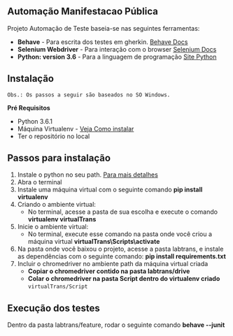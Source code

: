 ## Automação Manifestacao Pública
Projeto Automação de Teste baseia-se nas seguintes ferramentas:

* **Behave** - Para escrita dos testes em gherkin. [Behave Docs](http://pythonhosted.org/behave/)
* **Selenium Webdriver** - Para interação com o browser [Selenium Docs](http://selenium-python.readthedocs.io/getting-started.html)
* **Python: version 3.6** - Para a linguagem de programação [Site Python](https://www.python.org/)

## Instalação
`Obs.: Os passos a seguir são baseados no SO Windows.`

**Pré Requisitos**

- Python 3.6.1
- Máquina Virtualenv - [Veja Como instalar](https://fernandofreitasalves.com/tutorial-virtualenv-para-iniciantes-windows/)
- Ter o repositório no local

## Passos para instalação

1. Instale o python no seu path. [Para mais detalhes](https://www.python.org/downloads/)
2. Abra o terminal
3. Instale uma máquina virtual com o seguinte comando **pip install virtualenv**
4. Criando o ambiente virtual:
    - No terminal, acesse a pasta de sua escolha e execute o comando **virtualenv virtualTrans**
5. Inicie o ambiente virtual:
    - No terminal, execute esse comando na pasta onde você criou a máquina virtual **virtualTrans\Scripts\activate**
6. Na pasta onde você baixou o projeto, acesse a pasta labtrans, e instale as dependências com o seguinte comando: **pip install requirements.txt**
4. Incluir o chromedriver no ambiente path da máquina virtual criada
     - **Copiar o chromedriver contido na pasta labtrans/drive**
     - **Colar o chromedriver na pasta Script dentro do virtualenv criado**
`virtualTrans/Script`

## Execução dos testes

Dentro da pasta labtrans/feature, rodar o seguinte comando
**behave  --junit**
